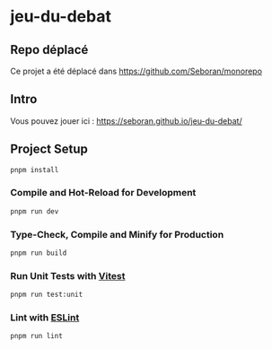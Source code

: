 # jeu-du-debat

## Repo déplacé

Ce projet a été déplacé dans <https://github.com/Seboran/monorepo>

## Intro

Vous pouvez jouer ici : <https://seboran.github.io/jeu-du-debat/>

## Project Setup

```sh
pnpm install
```

### Compile and Hot-Reload for Development

```sh
pnpm run dev
```

### Type-Check, Compile and Minify for Production

```sh
pnpm run build
```

### Run Unit Tests with [Vitest](https://vitest.dev/)

```sh
pnpm run test:unit
```

### Lint with [ESLint](https://eslint.org/)

```sh
pnpm run lint
```
